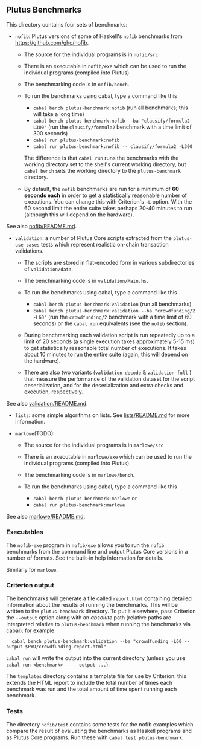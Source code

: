 ## Plutus Benchmarks

This directory contains four sets of benchmarks:

* `nofib`: Plutus versions of some of Haskell's `nofib` benchmarks from https://github.com/ghc/nofib.

   * The source for the individual programs is in `nofib/src`
   * There is an executable in `nofib/exe` which can be used to run the individual programs (compiled into Plutus)
   * The benchmarking code is in `nofib/bench`.

   * To run the benchmarks using cabal, type a command like this
       * `cabal bench plutus-benchmark:nofib` (run all benchmarks; this will take a long time)
       * `cabal bench plutus-benchmark:nofib --ba "clausify/formula2 -L300"` (run the `clausify/formula2`
          benchmark with a time limit of 300 seconds)
       * `cabal run plutus-benchmark:nofib`
       * `cabal run plutus-benchmark:nofib -- clausify/formula2 -L300`

     The difference is that `cabal run` runs the benchmarks with the working directory
     set to the shell's current working directory, but `cabal bench` sets the working directory
     to the `plutus-benchmark` directory.

   * By default, the `nofib` benchmarks are run for a minimum of **60 seconds
     each** in order to get a statistically reasonable number of executions.
     You can change this with Criterion's `-L` option.  With the 60 second limit
     the entire suite takes perhaps 20-40 minutes to run (although this will
     depend on the hardware).

See also [nofib/README.md](./nofib/README.md).

* `validation`:  a number of Plutus Core scripts extracted from the `plutus-use-cases` tests which represent realistic on-chain
   transaction validations.

   * The scripts are stored in flat-encoded form in various subdirectories of `validation/data`.

   * The benchmarking code is in `validation/Main.hs`.

   * To run the benchmarks using cabal, type a command like this
       * `cabal bench plutus-benchmark:validation` (run all benchmarks)
       * `cabal bench plutus-benchmark:validation --ba "crowdfunding/2 -L60"` (run the `crowdfunding/2`
           benchmark with a time limit of 60 seconds)
     or the `cabal run` equivalents (see the `nofib` section).

   * During benchmarking each validation script is run repeatedly up to a limit
     of 20 seconds (a single execution takes approximately 5-15 ms) to get
     statistically reasonable total number of executions.  It takes about 10
     minutes to run the entire suite (again, this will depend on the hardware).

   * There are also two variants (`validation-decode` & `validation-full` ) that measure
     the performance of the validation dataset for the script deserialization,
     and for the deserialization and extra checks and execution, respectively.

See also [validation/README.md](./validation/README.md).

* `lists`: some simple algorithms on lists.  See [lists/README.md](./lists/README.md) for more information.

* `marlowe`(TODO): 

   * The source for the individual programs is in `marlowe/src`
   * There is an executable in `marlowe/exe` which can be used to run the individual programs (compiled into Plutus)
   * The benchmarking code is in `marlowe/bench`.

   * To run the benchmarks using cabal, type a command like this
       * `cabal bench plutus-benchmark:marlowe` or
       * `cabal run plutus-benchmark:marlowe`

See also [marlowe/README.md](./marlowe/README.md).

### Executables
The `nofib-exe` program in `nofib/exe` allows you to run the `nofib` benchmarks from the command line and
output Plutus Core versions in a number of formats.  See the built-in help information
for details.

Similarly for `marlowe`.

### Criterion output

The benchmarks will generate a file called `report.html` containing
detailed information about the results of running the benchmarks. This will be
written to the `plutus-benchmark` directory.  To put it elsewhere, pass
Criterion the `--output` option along with an *absolute* path (relative paths
are interpreted relative to `plutus-benchmark` when running the benchmarks via
cabal): for example

```
  cabal bench plutus-benchmark:validation --ba "crowdfunding -L60 --output $PWD/crowdfunding-report.html"
```

`cabal run` will write the output into
the current directory (unless you use `cabal run <benchmark> -- --output ...`).

The `templates` directory contains a template file for use by Criterion: this extends
the HTML report to include the total number of times each benchmark was run and the
total amount of time spent running each benchmark.

### Tests

The directory `nofib/test` contains some tests for the nofib examples which
compare the result of evaluating the benchmarks as Haskell programs and as
Plutus Core programs.  Run these with `cabal test plutus-benchmark`.
